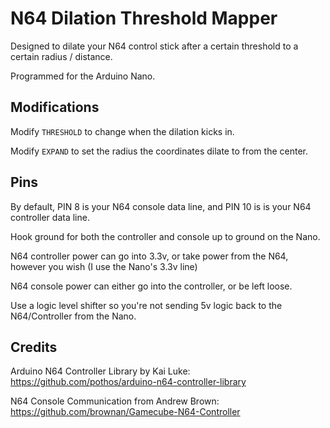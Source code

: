 # N64 Dilation Threshold Mapper
Designed to dilate your N64 control stick after a certain threshold to a certain radius / distance.

Programmed for the Arduino Nano. 

## Modifications
Modify `THRESHOLD` to change when the dilation kicks in.

Modify `EXPAND` to set the radius the coordinates dilate to from the center.

## Pins
By default, PIN 8 is your N64 console data line, and PIN 10 is is your N64 controller data line. 

Hook ground for both the controller and console up to ground on the Nano.

N64 controller power can go into 3.3v, or take power from the N64, however you wish (I use the Nano's 3.3v line)

N64 console power can either go into the controller, or be left loose. 

Use a logic level shifter so you're not sending 5v logic back to the N64/Controller from the Nano. 

## Credits

Arduino N64 Controller Library by Kai Luke: https://github.com/pothos/arduino-n64-controller-library

N64 Console Communication from Andrew Brown: https://github.com/brownan/Gamecube-N64-Controller

